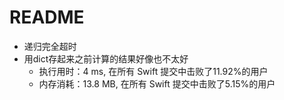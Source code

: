# README

- 递归完全超时
- 用dict存起来之前计算的结果好像也不太好
    - 执行用时：4 ms, 在所有 Swift 提交中击败了11.92%的用户
    - 内存消耗：13.8 MB, 在所有 Swift 提交中击败了5.15%的用户
